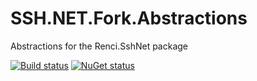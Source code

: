 # SSH.NET.Fork.Abstractions
Abstractions for the Renci.SshNet package

[![Build status](https://ci.appveyor.com/api/projects/status/osfdggivcqrqn45i/branch/master?svg=true)](https://ci.appveyor.com/project/marcelroozekrans/renci-sshnet-abstractions/branch/master)
[![NuGet status](https://img.shields.io/nuget/v/renci.sshnet.abstractions.svg)](https://www.nuget.org/packages/SSH.NET.Fork.Abstractions/)